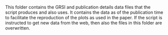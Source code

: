 This folder contains the GRSI and publication details data files that the script produces and also uses. It contains the data as of the publication time to facilitate the reproduction of the plots as used in the paper. If the script is instructed to get new data from the web, then also the files in this folder are overwritten.